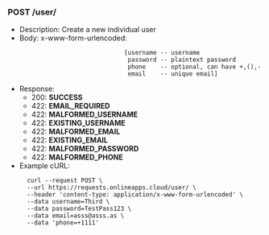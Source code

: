 ### POST /user/
* Description: Create a new individual user
* Body: x-www-form-urlencoded: 
  ```
                               [username -- username
                                password -- plaintext password 
                                phone    -- optional, can have +,(),- 
                                email    -- unique email]
* Response:
    * 200: **SUCCESS**
    * 422: **EMAIL_REQUIRED**
    * 422: **MALFORMED_USERNAME**
    * 422: **EXISTING_USERNAME**
    * 422: **MALFORMED_EMAIL**
    * 422: **EXISTING_EMAIL**
    * 422: **MALFORMED_PASSWORD**
    * 422: **MALFORMED_PHONE**
* Example cURL:
  ```
    curl --request POST \
    --url https://requests.onlineapps.cloud/user/ \
    --header 'content-type: application/x-www-form-urlencoded' \
    --data username=Third \    
    --data password=TestPass123 \
    --data email=asss@asss.as \
    --data 'phone=+1111'
